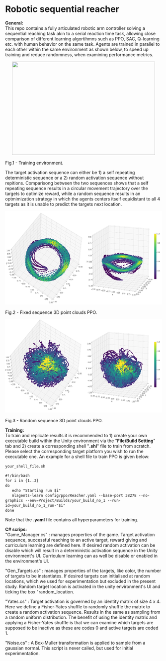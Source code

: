# Robotic sequential reacher
 
**General:**
<br>
This repo contains a fully articulated robotic arm controller solving a sequential reaching task akin to a serial reaction time task, allowing close comparison of different learning algortihmns such as PPO, SAC, Q-learning etc. with human behavior on the same task. Agents are trained in parallel to each other within the same environment as shown below, to speed up training and reduce randomness, when examining performance metrics.

<p align="center">
  <img width="460" height="300" src=/figs/train_env.png?raw=true "Training Environment">
	<figcaption>Fig.1 - Training environment.</figcaption>
</p>

The target activation sequence can either be 1) a self repeating deterministic sequence or a 2) random activation sequence without repitions.  Comparisong between the two sequences shows that a self repeating sequence results in a circular movement trajectory over the targets to optimize reward, while a random sequence results in an optmimization strategy in which the agents centers itself equidistant to all 4 targets as it is unable to predict the targets next location.

<p align="center">
  <img width="560" height="300" src=/figs/fixed_active_scatter.png?raw=true "Fixed Sequence">
	<figcaption>Fig.2 - Fixed sequence 3D point clouds PPO.</figcaption>
</p>

<p align="center">
  <img width="560" height="300" src=/figs/random_active_scatter.png?raw=true "Random Sequence">
	<figcaption>Fig.3 - Random sequence 3D point clouds PPO.</figcaption>
</p>

**Training:**
<br>
To train and replicate results it is recommended to 1) create your own executable build within the Unity environment via the "**File/Build Setting**" tab and 2) create a corresponding shell "**.shl**" file to train from scratch. Please select the corresponding target platform you wish to run the executable one. An example for a shell file to train PPO is given below: 

```
your_shell_file.sh
```

```
#!/bin/bash
for i in {1..3}
do
   echo "Starting run $i"
   mlagents-learn config/ppo/Reacher.yaml --base-port 38278 --no-graphics --env=Project/Builds/your_build_no_1 --run-id=your_build_no_1_run-"$i"
done
```

Note that the **.yaml** file contains all hyperparameters for training.



**C# scrips:**
<br>
"Game_Manager.cs" : manages properties of the game. Target activation sequence, successful reaching to an active target, reward giving and curriculum learning are defined here. If desired random activation can be disable which will result in a deterministic activation sequence in the Unity environment's UI. 
Curriculum learning can as well be disable or enabled in the environment's UI.
	
"Gen_Targets.cs" : manages properties of the targets, like color, the number of targets to be instantiates. If desired targets can initialised at random 	locations, which we used for experimentation but excluded in the present study. Random target location is activated in the unity environment's UI and ticking the
box "random_location. 

"Yates.cs" : Target activation is governed by an identity matrix of size 4 x 4. Here we define a Fisher-Yates shuffle to randomly shuffle the matrix to create a random activation sequence. Results in the same as sampling from a random uniform distribution. The benefit of using the identity matrix and applying a Fisher-Yates shuffle is that we can examine which targets are supposed to be inactive as these are codes 0 and active targets are coded 1.
	
"Noise.cs" : A Box-Muller transformation is applied to sample from a gaussian normal. This script is never called, but used for initial experimentation.
